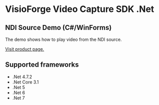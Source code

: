﻿# VisioForge Video Capture SDK .Net

## NDI Source Demo (C#/WinForms)

The demo shows how to play video from the NDI source.

[Visit product page.](https://www.visioforge.com/video-capture-sdk-net)

## Supported frameworks

* .Net 4.7.2
* .Net Core 3.1
* .Net 5
* .Net 6
* .Net 7 